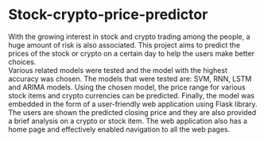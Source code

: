 # Stock-crypto-price-predictor
With the growing interest in stock and crypto trading among the people, a huge amount of risk is also associated. This project aims to predict the prices of the stock or crypto on a certain day to help the users make better choices. </br> Various related models were tested and the model with the highest accuracy was chosen. The models that were tested are: SVM, RNN, LSTM and ARIMA models. Using the chosen model, the price range for various stock items and crypto currencies can be predicted. Finally, the model was embedded in the form of a user-friendly web application using Flask library. </br> The users are shown the predicted closing price and they are also provided a brief analysis on a crypto or stock item. The web application also has a home page and effectively enabled navigation to all the web pages.
